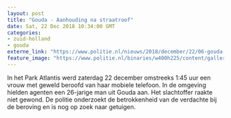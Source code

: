 ```yaml
---
layout: post
title: "Gouda - Aanhouding na straatroof"
date: Sat, 22 Dec 2018 10:34:00 GMT
categories: 
- zuid-holland 
- gouda 
externe_link: "https://www.politie.nl/nieuws/2018/december/22/06-gouda-aanhouding-na-straatroof.html"
feature_image: "https://www.politie.nl/binaries/w400h225/content/gallery/politie/stockfotos/infra-en-voertuigen/in-dienst-in-de-dienstauto.jpg"
---
```


In het Park Atlantis werd zaterdag 22 december omstreeks 1:45 uur een vrouw met geweld beroofd van haar mobiele telefoon. In de omgeving hielden agenten een 26-jarige man uit Gouda aan. Het slachtoffer raakte niet gewond. De politie onderzoekt de betrokkenheid van de verdachte bij de beroving en is nog op zoek naar getuigen.
